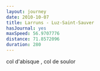 ```yaml
---
layout: journey
date: 2010-10-07
title: Larruns - Luz-Saint-Sauver
hasJournal: yes
maxSpeed: 56.9707776
distance: 71.8572096
duration: 280
---
```

col d'abisque , col de soulor